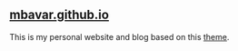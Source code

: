 ## [mbavar.github.io](https://mbavar.github.io/)

This is my personal website and blog based on this [theme](https://deanattali.com/beautiful-jekyll).

